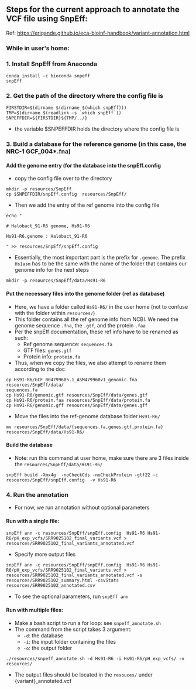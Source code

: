 ## Steps for the current approach to annotate the VCF file using SnpEff:
Ref: https://eriqande.github.io/eca-bioinf-handbook/variant-annotation.html
### While in user's home:
### 1. Install SnpEff from Anaconda
```
conda install -c bioconda snpeff
snpEff
```

### 2. Get the path of the directory where the config file is
```
FIRSTDIR=$(dirname $(dirname $(which snpEff)))
TMP=$(dirname $(readlink -s `which snpEff`))
SNPEFFDIR=${FIRSTDIR}${TMP/../}
```
- the variable $SNPEFFDIR holds the directory where the config file is

### 3. Build a database for the reference genome (in this case, the NRC-1 GCF_004*.fna)
#### Add the genome entry (for the database into the snpEff.config
- copy the config file over to the directory
```
mkdir -p resources/SnpEff
cp $SNPEFFDIR/snpEff.config  resources/SnpEff/
```
- Then we add the entry of the ref genome into the config file
```
echo "                    

# Halobact_91-R6 genome, Hs91-R6

Hs91-R6.genome : Halobact_91-R6

" >> resources/SnpEff/snpEff.config
```
- Essentially, the most important part is the prefix for `.genome`. The prefix `Hs1asm` has to be the same with the name of the folder that contains our genome info for the next steps
```
mkdir -p resources/SnpEff/data/Hs91-R6
```
#### Put the necessary files into the genome folder (ref as database)
- Here, we have a folder called `Hs91-R6/` in the user home (not to confuse with the folder within `resources/`)
- This folder contains all the ref genome info from NCBI. We need the genome sequence `.fna`, the `.gtf`, and the protein `.faa`
- Per the snpEff documentation, these ref info have to be renamed as such:
  - Ref genome sequence: `sequences.fa`
  - GTF files: `genes.gtf`
  - Protein info: `protein.fa`
- Thus, when we copy the files, we also attempt to rename them according to the doc
```
cp Hs91-R6/GCF_004799605.1_ASM479960v1_genomic.fna resources/SnpEff/data/
sequences.fa
cp Hs91-R6/genomic.gtf resources/SnpEff/data/genes.gtf
cp Hs91-R6/protein.faa resources/SnpEff/data/protein.fa
cp Hs91-R6/genomic.gff resources/SnpEff/data/genes.gff
```
- Move the files into the ref-genome database folder `Hs91-R6/`
```
mv resources/SnpEff/data/{sequences.fa,genes.gtf,protein.fa} resources/SnpEff/data/Hs91-R6/
```
#### Build the database
- Note: run this command at user home, make sure there are 3 files inside the `resources/SnpEff/data/Hs91-R6/`
```
snpEff build -Xmx4g  -noCheckCds -noCheckProtein -gtf22 -c resources/SnpEff/snpEff.config  -v Hs91-R6
```
### 4. Run the annotation
- For now, we run annotation without optional parameters
#### Run with a single file:
```
snpEff ann -c resources/SnpEff/snpEff.config  Hs91-R6 Hs91-R6/pH_exp_vcfs/SRR9025102_final_variants.vcf > resources/SRR9025102_final_variants_annotated.vcf
```
- Specify more output files
```
snpEff ann -c resources/SnpEff/snpEff.config  Hs91-R6 Hs91-R6/pH_exp_vcfs/SRR9025102_final_variants.vcf > resources/SRR9025102_final_variants_annotated.vcf -s resources/SRR9025102_summary.html -csvStats resources/SRR9025102_annotated.csv
```

- To see the optional parameters, run `snpEff ann`
#### Run with multiple files:
- Make a bash script to run a for loop: see `snpeff_annotate.sh` 
- The command from the script takes 3 argument:
  - `-d`: the database
  - `-i`: the input folder containing the files
  - `-o`: the output folder
``` 
./resources/snpeff_annotate.sh -d Hs91-R6 -i Hs91-R6/pH_exp_vcfs/ -o resources/
```
- The output files should be located in the `resouces/` under {variant}_annotated.vcf

